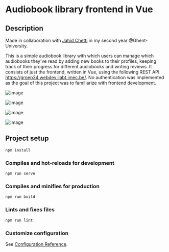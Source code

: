 # Audiobook library frontend in Vue

## Description
Made in collaboration with [Jahid Chetti](https://github.com/jchetti) in my second year @Ghent-University. 

This is a simple audiobook library with which users can manage which audiobooks they've read by adding new books to their profiles, keeping track of their progress for different audiobooks and writing reviews. It consists of just the frontend, written in Vue, using the following REST API https://groep34.webdev.ilabt.imec.be/.
No authentication was implemented as the goal of this project was to familiarize with frontend development.

![image](https://user-images.githubusercontent.com/107751576/174436024-db054078-bfb9-4524-a7e9-b0e896127f40.png)

![image](https://user-images.githubusercontent.com/107751576/174435973-673fe374-e677-4225-9e68-cb0a05c3e0aa.png)

![image](https://user-images.githubusercontent.com/107751576/174436034-3bd49a56-2b50-4b6c-8c20-f6ac9592bdbf.png)

![image](https://user-images.githubusercontent.com/107751576/174436040-eceb3f79-58a7-45e9-b0cc-7dea5cfbb8f0.png)

## Project setup
```
npm install
```

### Compiles and hot-reloads for development
```
npm run serve
```

### Compiles and minifies for production
```
npm run build
```

### Lints and fixes files
```
npm run lint
```

### Customize configuration
See [Configuration Reference](https://cli.vuejs.org/config/).

